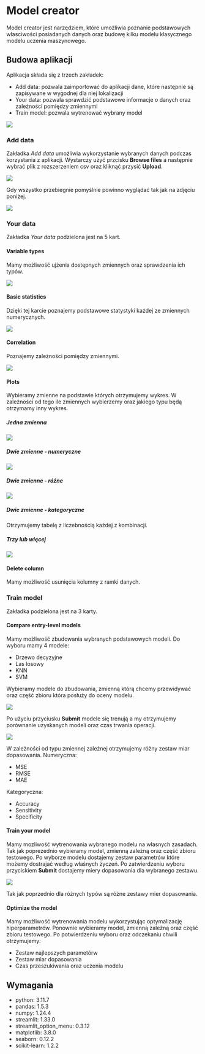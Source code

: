 # Model creator

Model creator jest narzędziem, które umożliwia poznanie podstawowych własciwości posiadanych danych oraz budowę kilku modelu klasycznego modelu uczenia maszynowego.

## Budowa aplikacji

Aplikacja składa się z trzech zakładek:
- Add data: pozwala zaimportować do aplikacji dane, które następnie są zapisywane w wygodnej dla niej lokalizacji
- Your data: pozwala sprawdzić podstawowe informacje o danych oraz zależności pomiędzy zmiennymi
- Train model: pozwala wytrenować wybrany model

![](things/Menu.png)

### Add data
Zakładka *Add data* umożliwia wykorzystanie wybranych danych podczas korzystania z aplikacji. 
Wystarczy użyć przcisku **Browse files** a następnie wybrać plik z rozszerzeniem csv oraz kliknąć przysić **Upload**.

![](things/Add_data.png)

Gdy wszystko przebiegnie pomyślnie powinno wyglądać tak jak na zdjęciu poniżej.

![](things/Add_data_done.png)

### Your data

Zakładka *Your data* podzielona jest na 5 kart.

#### Variable types

Mamy możliwość ujżenia dostępnych zmiennych oraz sprawdzenia ich typów.

![](things/Types.png)

#### Basic statistics

Dzięki tej karcie poznajemy podstawowe statystyki każdej ze zmiennych numerycznych.

![](things/Stat.png)

#### Correlation 

Poznajemy zależności pomiędzy zmiennymi.

![](things/Corr.png)

#### Plots

Wybieramy zmienne na podstawie których otrzymujemy wykres. W zależności od tego ile zmiennych wybierzemy oraz jakiego typu będą otrzymamy inny wykres.

##### Jedna zmienna

![](things/One.png)

##### Dwie zmienne - numeryczne

![](things/Twonum.png)

##### Dwie zmienne - różne

![](things/Twodiff.png)

##### Dwie zmienne - kategoryczne

Otrzymujemy tabelę z liczebnością każdej z kombinacji.

##### Trzy lub więcej

![](things/Three.png)

#### Delete column

Mamy możliwość usunięcia kolumny z ramki danych.

### Train model

Zakładka podzielona jest na 3 karty.

#### Compare entry-level models

Mamy możliwość zbudowania wybranych podstawowych modeli. Do wyboru mamy 4 modele:
- Drzewo decyzyjne
- Las losowy
- KNN
- SVM

Wybieramy modele do zbudowania, zmienną którą chcemy przewidywać oraz część zbioru która posłuży do oceny modelu.

![](things/Entry.png)

Po użyciu przyciusku **Submit** modele się trenują a my otrzymujemy porównanie uzyskanych modeli oraz czas trwania operacji. 

![](things/Entrydone.png)

W zależności od typu zmiennej zależnej otrzymujemy różny zestaw miar dopasowania.
Numeryczna:
- MSE
- RMSE
- MAE

Kategoryczna:
- Accuracy
- Sensitivity
- Specificity

#### Train your model

Mamy mozliwość wytrenowania wybranego modelu na własnych zasadach. Tak jak poprezednio wybieramy model, zmienną zależną oraz część zbioru testowego. Po wyborze modelu dostajemy zestaw parametrów które możemy dostrajać według właśnych życzeń. Po zatwierdzeniu wyboru przyciskiem **Submit** dostajemy miery dopasowania dla wybranego zestawu.

![](things/Your.png)

Tak jak poprzednio dla różnych typów są różne zestawy mier dopasowania.

#### Optimize the model

Mamy możliwość wytrenowania modelu wykorzystując optymalizację hiperparametrów. Ponownie wybieramy model, zmienną zależną oraz część zbioru testowego. Po potwierdzeniu wyboru oraz odczekaniu chwili otrzymujemy:
- Zestaw najlepszych parametórw
- Zestaw miar dopasowania
- Czas przeszukiwania oraz uczenia modelu

## Wymagania
- python: 3.11.7
- pandas: 1.5.3
- numpy: 1.24.4
- streamlit: 1.33.0
- streamlit_option_menu: 0.3.12
- matplotlib: 3.8.0
- seaborn: 0.12.2
- scikit-learn: 1.2.2


